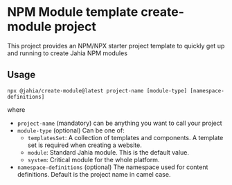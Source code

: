 # NPM Module template create-module project

This project provides an NPM/NPX starter project template to quickly get up and running to create Jahia NPM modules

## Usage

    npx @jahia/create-module@latest project-name [module-type] [namespace-definitions]

where 
- `project-name` (mandatory) can be anything you want to call your project
- `module-type` (optional) Can be one of:
  - `templatesSet`: A collection of templates and components. A template set is required when creating a website.
  - `module`: Standard Jahia module. This is the default value.
  - `system`: Critical module for the whole platform.
- `namespace-definitions` (optional) The namespace used for content definitions. Default is the project name in camel case.

